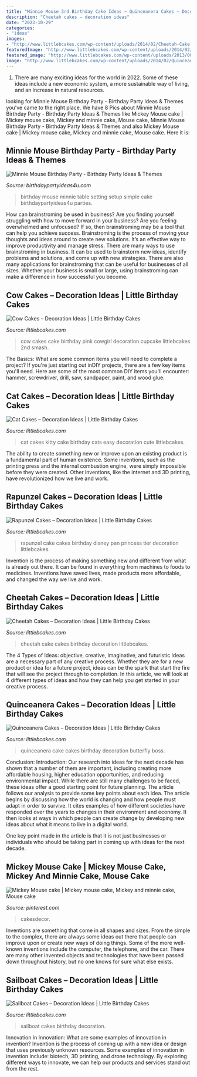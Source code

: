 ```yaml
---
title: "Minnie Mouse 3rd Birthday Cake Ideas ~ Quinceanera Cakes – Decoration Ideas"
description: "Cheetah cakes – decoration ideas"
date: "2023-10-29"
categories:
- "ideas"
images:
- "http://www.littlebcakes.com/wp-content/uploads/2014/02/Cheetah-Cake.jpg"
featuredImage: "http://www.littlebcakes.com/wp-content/uploads/2014/02/Cheetah-Cake.jpg"
featured_image: "http://www.littlebcakes.com/wp-content/uploads/2013/08/Rapunzel-Cake-Pan.jpg"
image: "http://www.littlebcakes.com/wp-content/uploads/2014/02/Quinceanera-Cake-Images.jpg"
---
```



1. There are many exciting ideas for the world in 2022. Some of these ideas include a new economic system, a more sustainable way of living, and an increase in natural resources.

	

		
looking for Minnie Mouse Birthday Party - Birthday Party Ideas &amp; Themes you've came to the right place. We have 8 Pics about Minnie Mouse Birthday Party - Birthday Party Ideas &amp; Themes like Mickey Mouse cake | Mickey mouse cake, Mickey and minnie cake, Mouse cake, Minnie Mouse Birthday Party - Birthday Party Ideas &amp; Themes and also Mickey Mouse cake | Mickey mouse cake, Mickey and minnie cake, Mouse cake. Here it is:
		
    
## Minnie Mouse Birthday Party - Birthday Party Ideas &amp; Themes

<img loading=lazy src="http://i0.wp.com/www.birthdaypartyideas4u.com/wp-content/uploads/2015/07/Minnie-Mouse-Birthday-Party-table-setting-for-kids.jpg" onerror="this.onerror=null;this.src='https://tse3.mm.bing.net/th?id=OIP.BWl0pSovGqcCi4PJw9Y1SQHaE8&amp;pid=15.1';" alt="Minnie Mouse Birthday Party - Birthday Party Ideas &amp; Themes">

_Source: birthdaypartyideas4u.com_

>birthday mouse minnie table setting setup simple cake birthdaypartyideas4u parties. 

	

How can brainstroming be used in business?
Are you finding yourself struggling with how to move forward in your business? Are you feeling overwhelmed and unfocused? If so, then brainstroming may be a tool that can help you achieve success. Brainstroming is the process of moving your thoughts and ideas around to create new solutions. It’s an effective way to improve productivity and manage stress.
There are many ways to use brainstroming in business. It can be used to brainstorm new ideas, identify problems and solutions, and come up with new strategies. There are also many applications for brainstroming that can be useful for businesses of all sizes. Whether your business is small or large, using brainstroming can make a difference in how successful you become.

    
## Cow Cakes – Decoration Ideas | Little Birthday Cakes

<img loading=lazy src="http://www.littlebcakes.com/wp-content/uploads/2014/01/Images-of-Cow-Cakes.jpg" onerror="this.onerror=null;this.src='https://tse3.mm.bing.net/th?id=OIP.I_Lv9bcmqtap03mQaglG0gHaIb&amp;pid=15.1';" alt="Cow Cakes – Decoration Ideas | Little Birthday Cakes">

_Source: littlebcakes.com_

>cow cakes cake birthday pink cowgirl decoration cupcake littlebcakes 2nd smash. 

	

The Basics: What are some common items you will need to complete a project?
If you're just starting out inDIY projects, there are a few key items you'll need. Here are some of the most common DIY items you'll encounter: hammer, screwdriver, drill, saw, sandpaper, paint, and wood glue.

    
## Cat Cakes – Decoration Ideas | Little Birthday Cakes

<img loading=lazy src="http://www.littlebcakes.com/wp-content/uploads/2014/01/Kitty-Cat-Cakes-760x1024.jpg" onerror="this.onerror=null;this.src='https://tse2.mm.bing.net/th?id=OIP.l4KHsdZxZ2VTkj9qHqOFnwHaJ-&amp;pid=15.1';" alt="Cat Cakes – Decoration Ideas | Little Birthday Cakes">

_Source: littlebcakes.com_

>cat cakes kitty cake birthday cats easy decoration cute littlebcakes. 

	

The ability to create something new or improve upon an existing product is a fundamental part of human existence. Some inventions, such as the printing press and the internal combustion engine, were simply impossible before they were created. Other inventions, like the internet and 3D printing, have revolutionized how we live and work.

    
## Rapunzel Cakes – Decoration Ideas | Little Birthday Cakes

<img loading=lazy src="http://www.littlebcakes.com/wp-content/uploads/2013/08/Rapunzel-Cake-Pan.jpg" onerror="this.onerror=null;this.src='https://tse3.mm.bing.net/th?id=OIP.tqgWB2Q-8wN5bo5QcUhSjQHaKI&amp;pid=15.1';" alt="Rapunzel Cakes – Decoration Ideas | Little Birthday Cakes">

_Source: littlebcakes.com_

>rapunzel cake cakes birthday disney pan princess tier decoration littlebcakes. 

	

Invention is the process of making something new and different from what is already out there. It can be found in everything from machines to foods to medicines. Inventions have saved lives, made products more affordable, and changed the way we live and work.

    
## Cheetah Cakes – Decoration Ideas | Little Birthday Cakes

<img loading=lazy src="http://www.littlebcakes.com/wp-content/uploads/2014/02/Cheetah-Cake.jpg" onerror="this.onerror=null;this.src='https://tse4.mm.bing.net/th?id=OIP.5DkrL3y17bu9aMrsV_bzEwHaKS&amp;pid=15.1';" alt="Cheetah Cakes – Decoration Ideas | Little Birthday Cakes">

_Source: littlebcakes.com_

>cheetah cake cakes birthday decoration littlebcakes. 

	

The 4 Types of Ideas: objective, creative, imaginative, and futuristic
Ideas are a necessary part of any creative process. Whether they are for a new product or idea for a future project, ideas can be the spark that start the fire that will see the project through to completion. In this article, we will look at 4 different types of ideas and how they can help you get started in your creative process.

    
## Quinceanera Cakes – Decoration Ideas | Little Birthday Cakes

<img loading=lazy src="http://www.littlebcakes.com/wp-content/uploads/2014/02/Quinceanera-Cake-Images.jpg" onerror="this.onerror=null;this.src='https://tse1.mm.bing.net/th?id=OIP.P2oe_W0sZOIFNfupj78e5wHaJL&amp;pid=15.1';" alt="Quinceanera Cakes – Decoration Ideas | Little Birthday Cakes">

_Source: littlebcakes.com_

>quinceanera cake cakes birthday decoration butterfly boss. 

	

Conclusion:
Introduction: Our research into ideas for the next decade has shown that a number of them are important, including creating more affordable housing, higher education opportunities, and reducing environmental impact. While there are still many challenges to be faced, these ideas offer a good starting point for future planning. The article follows our analysis to provide some key points about each idea.
The article begins by discussing how the world is changing and how people must adapt in order to survive. It cites examples of how different societies have responded over the years to changes in their environment and economy. It then looks at ways in which people can create change by developing new ideas about what it means to live in a digital world.

One key point made in the article is that it is not just businesses or individuals who should be taking part in coming up with ideas for the next decade.

    
## Mickey Mouse Cake | Mickey Mouse Cake, Mickey And Minnie Cake, Mouse Cake

<img loading=lazy src="https://i.pinimg.com/736x/3a/f2/55/3af2555d9399e6036589f0979c36a6b8.jpg" onerror="this.onerror=null;this.src='https://tse2.mm.bing.net/th?id=OIP.kj4XwRGrO3J89LM5Q7TBbgHaLH&amp;pid=15.1';" alt="Mickey Mouse cake | Mickey mouse cake, Mickey and minnie cake, Mouse cake">

_Source: pinterest.com_

>cakesdecor. 

	

Inventions are something that come in all shapes and sizes. From the simple to the complex, there are always some ideas out there that people can improve upon or create new ways of doing things. Some of the more well-known inventions include the computer, the telephone, and the car. There are many other invented objects and technologies that have been passed down throughout history, but no one knows for sure what else exists.

    
## Sailboat Cakes – Decoration Ideas | Little Birthday Cakes

<img loading=lazy src="http://www.littlebcakes.com/wp-content/uploads/2014/01/Sailboat-Birthday-Cakes.jpg" onerror="this.onerror=null;this.src='https://tse2.mm.bing.net/th?id=OIP.N5UFLvkIVDUgh8TPsIvUSAHaJ4&amp;pid=15.1';" alt="Sailboat Cakes – Decoration Ideas | Little Birthday Cakes">

_Source: littlebcakes.com_

>sailboat cakes birthday decoration. 

	

Innovation in Innovation: What are some examples of innovation in invention?
Invention is the process of coming up with a new idea or design that uses previously unknown resources. Some examples of innovation in invention include: biotech, 3D printing, and drone technology. By exploring different ways to innovate, we can help our products and services stand out from the rest.

